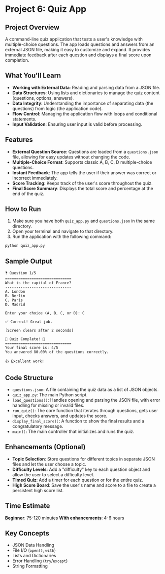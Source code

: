 # Project 6: Quiz App

## Project Overview
A command-line quiz application that tests a user's knowledge with multiple-choice questions. The app loads questions and answers from an external JSON file, making it easy to customize and expand. It provides immediate feedback after each question and displays a final score upon completion.

## What You'll Learn
- **Working with External Data**: Reading and parsing data from a JSON file.
- **Data Structures**: Using lists and dictionaries to manage the quiz content (questions, options, answers).
- **Data Integrity**: Understanding the importance of separating data (the questions) from logic (the application code).
- **Flow Control**: Managing the application flow with loops and conditional statements.
- **Input Validation**: Ensuring user input is valid before processing.

## Features
- **External Question Source**: Questions are loaded from a `questions.json` file, allowing for easy updates without changing the code.
- **Multiple-Choice Format**: Supports classic A, B, C, D multiple-choice questions.
- **Instant Feedback**: The app tells the user if their answer was correct or incorrect immediately.
- **Score Tracking**: Keeps track of the user's score throughout the quiz.
- **Final Score Summary**: Displays the total score and percentage at the end of the quiz.

## How to Run
1.  Make sure you have both `quiz_app.py` and `questions.json` in the same directory.
2.  Open your terminal and navigate to that directory.
3.  Run the application with the following command:

```bash
python quiz_app.py
```

## Sample Output
```
❓ Question 1/5
==============================
What is the capital of France?
------------------------------
A. London
B. Berlin
C. Paris
D. Madrid

Enter your choice (A, B, C, or D): C

✅ Correct! Great job.

[Screen clears after 2 seconds]

🎉 Quiz Complete! 🎉
==============================
Your final score is: 4/5
You answered 80.00% of the questions correctly.

👍 Excellent work!
```

## Code Structure
- `questions.json`: A file containing the quiz data as a list of JSON objects.
- `quiz_app.py`: The main Python script.
- `load_questions()`: Handles opening and parsing the JSON file, with error handling for missing or invalid files.
- `run_quiz()`: The core function that iterates through questions, gets user input, checks answers, and updates the score.
- `display_final_score()`: A function to show the final results and a congratulatory message.
- `main()`: The main controller that initializes and runs the quiz.

## Enhancements (Optional)
- **Topic Selection**: Store questions for different topics in separate JSON files and let the user choose a topic.
- **Difficulty Levels**: Add a "difficulty" key to each question object and allow the user to select a difficulty level.
- **Timed Quiz**: Add a timer for each question or for the entire quiz.
- **High Score Board**: Save the user's name and score to a file to create a persistent high score list.

## Time Estimate
**Beginner**: 75-120 minutes
**With enhancements**: 4-6 hours

## Key Concepts
- JSON Data Handling
- File I/O (`open()`, `with`)
- Lists and Dictionaries
- Error Handling (`try`/`except`)
- String Formatting
